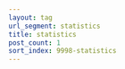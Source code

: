```yaml
---
layout: tag
url_segment: statistics
title: statistics
post_count: 1
sort_index: 9998-statistics
---
```

